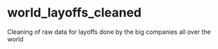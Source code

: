 # world_layoffs_cleaned
Cleaning of raw data for layoffs done by the big companies all over the world
